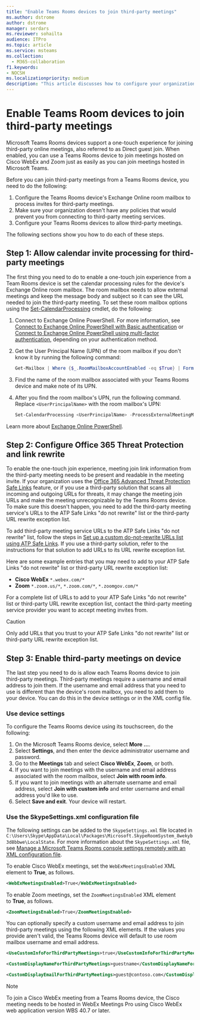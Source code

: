 ```yaml
---
title: "Enable Teams Rooms devices to join third-party meetings"
ms.author: dstrome
author: dstrome
manager: serdars
ms.reviewer: sohailta
audience: ITPro
ms.topic: article
ms.service: msteams
ms.collection: 
  - M365-collaboration
f1.keywords:
- NOCSH
ms.localizationpriority: medium
description: "This article discusses how to configure your organization and Teams Rooms devices to support third-party meeting joining to Cisco WebEx and Zoom."
---
```


# Enable Teams Room devices to join third-party meetings

Microsoft Teams Rooms devices support a one-touch experience for joining third-party online meetings, also referred to as Direct guest join. When enabled, you can use a Teams Rooms device to join meetings hosted on Cisco WebEx and Zoom just as easily as you can join meetings hosted in Microsoft Teams.

Before you can join third-party meetings from a Teams Rooms device, you need to do the following:

1. Configure the Teams Rooms device's Exchange Online room mailbox to process invites for third-party meetings.
2. Make sure your organization doesn't have any policies that would prevent you from connecting to third-party meeting services.
3. Configure your Teams Rooms devices to allow third-party meetings.

The following sections show you how to do each of these steps.

## Step 1: Allow calendar invite processing for third-party meetings

The first thing you need to do to enable a one-touch join experience from a Team Rooms device is set the calendar processing rules for the device's Exchange Online room mailbox. The room mailbox needs to allow external meetings and keep the message body and subject so it can see the URL needed to join the third-party meeting. To set these room mailbox options using the [Set-CalendarProcessing](/powershell/module/exchange/set-calendarprocessing?view=exchange-ps.) cmdlet, do the following:

1. Connect to Exchange Online PowerShell. For more information, see [Connect to Exchange Online PowerShell with Basic authentication](/powershell/exchange/connect-to-exchange-online-powershell?view=exchange-ps) or [Connect to Exchange Online PowerShell using multi-factor authentication](/powershell/exchange/mfa-connect-to-exchange-online-powershell?view=exchange-ps), depending on your authentication method.

2. Get the User Principal Name (UPN) of the room mailbox if you don't know it by running the following command:

    ```powershell
    Get-Mailbox | Where {$_.RoomMailboxAccountEnabled -eq $True} | Format-Table Name, UserPrincipalName
    ```
    
3. Find the name of the room mailbox associated with your Teams Rooms device and make note of its UPN.

4. After you find the room mailbox's UPN, run the following command. Replace `<UserPrincipalName>` with the room mailbox's UPN:

    ```powershell
    Set-CalendarProcessing <UserPrincipalName> -ProcessExternalMeetingMessages $True -DeleteComments $False -DeleteSubject $False
    ```

Learn more about [Exchange Online PowerShell](/powershell/exchange/exchange-online-powershell?view=exchange-ps).

## Step 2: Configure Office 365 Threat Protection and link rewrite

To enable the one-touch join experience, meeting join link information from the third-party meeting needs to be present and readable in the meeting invite. If your organization uses the [Office 365 Advanced Threat Protection Safe Links](/microsoft-365/security/office-365-security/atp-safe-links) feature, or if you use a third-party solution that scans all incoming and outgoing URLs for threats, it may change the meeting join URLs and make the meeting unrecognizable by the Teams Rooms device. To make sure this doesn't happen, you need to add the third-party meeting service's URLs to the ATP Safe Links "do not rewrite" list or the third-party URL rewrite exception list.

To add third-party meeting service URLs to the ATP Safe Links "do not rewrite" list, follow the steps in [Set up a custom do-not-rewrite URLs list using ATP Safe Links](/microsoft-365/security/office-365-security/set-up-a-custom-do-not-rewrite-urls-list-with-atp?view=o365-worldwide). If you use a third-party solution, refer to the instructions for that solution to add URLs to its URL rewrite exception list.

Here are some example entries that you may need to add to your ATP Safe Links "do not rewrite" list or third-party URL rewrite exception list:

- **Cisco WebEx** `*.webex.com/*`
- **Zoom** `*.zoom.us/*`, `*.zoom.com/*`, `*.zoomgov.com/*`

For a complete list of URLs to add to your ATP Safe Links "do not rewrite" list or third-party URL rewrite exception list, contact the third-party meeting service provider you want to accept meeting invites from. 

> [!CAUTION]
> Only add URLs that you trust to your ATP Safe Links "do not rewrite" list or third-party URL rewrite exception list.

## Step 3: Enable third-party meetings on device

The last step you need to do is allow each Teams Rooms device to join third-party meetings. Third-party meetings require a username and email address to join them. If the username and email address that you need to use is different than the device's room mailbox, you need to add them to your device. You can do this in the device settings or in the XML config file.

### Use device settings

To configure the Teams Rooms device using its touchscreen, do the following:

1. On the Microsoft Teams Rooms device, select **More ...**.
2. Select **Settings**, and then enter the device administrator username and password.
3. Go to the **Meetings** tab and select **Cisco WebEx**, **Zoom**, or both.
4. If you want to join meetings with the username and email address associated with the room mailbox, select **Join with room info**.
5. If you want to join meetings with an alternate username and email address, select **Join with custom info** and enter username and email address you'd like to use.
6. Select **Save and exit**. Your device will restart.

### Use the SkypeSettings.xml configuration file

The following settings can be added to the `SkypeSettings.xml` file located in `C:\Users\Skype\AppData\Local\Packages\Microsoft.SkypeRoomSystem_8wekyb3d8bbwe\LocalState`. For more information about the `SkypeSettings.xml` file, see [Manage a Microsoft Teams Rooms console settings remotely with an XML configuration file](xml-config-file.md).

To enable Cisco WebEx meetings, set the `WebExMeetingsEnabled` XML element to **True**, as follows.

```xml
<WebExMeetingsEnabled>True</WebExMeetingsEnabled>
```

To enable Zoom meetings, set the `ZoomMeetingsEnabled` XML element to **True**, as follows.

```xml
<ZoomMeetingsEnabled>True</ZoomMeetingsEnabled>
```

You can optionally specify a custom username and email address to join third-party meetings using the following XML elements. If the values you provide aren't valid, the Teams Rooms device will default to use room mailbox username and email address.

```xml
<UseCustomInfoForThirdPartyMeetings>true</UseCustomInfoForThirdPartyMeetings>

<CustomDisplayNameForThirdPartyMeetings>guestname</CustomDisplayNameForThirdPartyMeetings>

<CustomDisplayEmailForThirdPartyMeetings>guest@contoso.com</CustomDisplayEmailForThirdPartyMeetings>
```

> [!NOTE]
> To join a Cisco WebEx meeting from a Teams Rooms device, the Cisco meeting needs to be hosted in WebEx Meetings Pro using Cisco WebEx web application version WBS 40.7 or later. 
